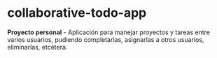 # collaborative-todo-app
**Proyecto personal** - Aplicación para manejar proyectos y tareas entre varios usuarios, pudiendo completarlas, asignarlas a otros usuarios, eliminarlas, etcétera.
